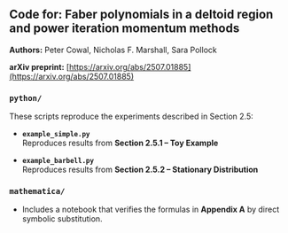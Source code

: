 ## Code for: Faber polynomials in a deltoid region and power iteration momentum methods

**Authors:** Peter Cowal, Nicholas F. Marshall, Sara Pollock  

**arXiv preprint:** [https://arxiv.org/abs/2507.01885](https://arxiv.org/abs/2507.01885) 

### `python/`
These scripts reproduce the experiments described in Section 2.5:

- **`example_simple.py`**  
  Reproduces results from **Section 2.5.1 – Toy Example**

- **`example_barbell.py`**  
  Reproduces results from **Section 2.5.2 – Stationary Distribution**

### `mathematica/` 
- Includes a notebook that verifies the formulas in **Appendix A** by direct symbolic substitution.
